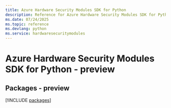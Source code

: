```yaml
---
title: Azure Hardware Security Modules SDK for Python
description: Reference for Azure Hardware Security Modules SDK for Python
ms.date: 07/24/2025
ms.topic: reference
ms.devlang: python
ms.service: hardwaresecuritymodules
---
```

# Azure Hardware Security Modules SDK for Python - preview
## Packages - preview
[!INCLUDE [packages](hardware-security-modules-index.md)]